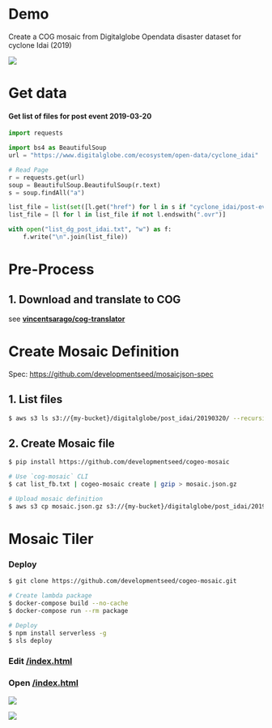 # Demo

Create a COG mosaic from Digitalglobe Opendata disaster dataset for cyclone Idai (2019)

![](https://user-images.githubusercontent.com/10407788/57623865-32cbee00-7580-11e9-9496-fa322788310a.png)

# Get data

#### Get list of files for post event 2019-03-20
```python
import requests

import bs4 as BeautifulSoup
url = "https://www.digitalglobe.com/ecosystem/open-data/cyclone_idai"

# Read Page
r = requests.get(url)
soup = BeautifulSoup.BeautifulSoup(r.text)
s = soup.findAll("a")

list_file = list(set([l.get("href") for l in s if "cyclone_idai/post-event/2019-03-20" in l.get('href')]))
list_file = [l for l in list_file if not l.endswith(".ovr")] 

with open("list_dg_post_idai.txt", "w") as f:
    f.write("\n".join(list_file))
```

# Pre-Process

## 1. Download and translate to COG
see [**vincentsarago/cog-translator**](https://github.com/vincentsarago/cog-translator)

# Create Mosaic Definition

Spec: https://github.com/developmentseed/mosaicjson-spec


## 1. List files

```bash
$ aws s3 ls s3://{my-bucket}/digitalglobe/post_idai/20190320/ --recursive | awk '{print "s3://{my-bucket}/"$NF}' > list_dg.txt
```


## 2. Create Mosaic file

```bash 
$ pip install https://github.com/developmentseed/cogeo-mosaic

# Use `cog-mosaic` CLI
$ cat list_fb.txt | cogeo-mosaic create | gzip > mosaic.json.gz

# Upload mosaic definition
$ aws s3 cp mosaic.json.gz s3://{my-bucket}/digitalglobe/post_idai/20190320/mosaic.json.gz
```

# Mosaic Tiler

### Deploy
```bash
$ git clone https://github.com/developmentseed/cogeo-mosaic.git

# Create lambda package
$ docker-compose build --no-cache
$ docker-compose run --rm package

# Deploy
$ npm install serverless -g 
$ sls deploy
```

### Edit [/index.html](index.html)


### Open [/index.html](index.html)

![](https://user-images.githubusercontent.com/10407788/57626070-aa038100-7584-11e9-8ed1-231874fd472a.jpg)

![](https://user-images.githubusercontent.com/10407788/57626024-935d2a00-7584-11e9-9aa9-91d65037f552.jpg)
